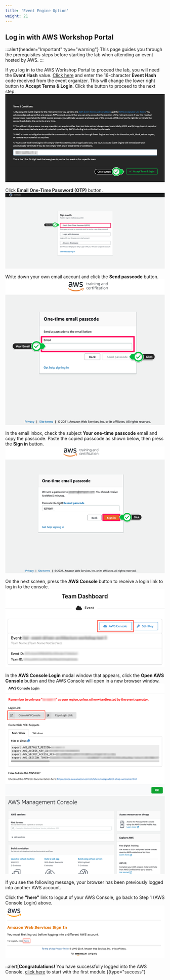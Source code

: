 ```yaml
---
title: 'Event Engine Option'
weight: 21
---
```


## Log in with AWS Workshop Portal

:::alert{header="Important" type="warning"}
This page guides you through the prerequisites steps before starting the lab when attending an event hosted by AWS.
:::

If you log in to the AWS Workshop Portal to proceed the lab, you will need the **Event Hash** value. [Click here](https://dashboard.eventengine.run/login) and enter the 16-character **Event Hash** code received from the event organizer. This will change the lower right button to **Accept Terms & Login**. Click the button to proceed to the next step.
![Event Engine Login](/static/img/event-engine/setup-event-engine-01.png)

Click **Email One-Time Password (OTP)** button.
![Event Engine Email Password](/static/img/event-engine/setup-event-engine-02.png)

Write down your own email account and click the **Send passcode** button.
![Event Engine Send Code](/static/img/event-engine/setup-event-engine-03.png)

In the email inbox, check the subject **Your one-time passcode** email and copy the passcode. Paste the copied passcode as shown below, then press the **Sign in** button.
![Event Engine Sign In](/static/img/event-engine/setup-event-engine-04.png)

On the next screen, press the **AWS Console** button to receive a login link to log in to the console.
![Event Engine AWS Console](/static/img/event-engine/setup-event-generator-aws-console-1.png)

In the **AWS Console Login** modal window that appears, click the **Open AWS Console** button and the AWS Console will open in a new browser window.
![Event Engine Open AWS Console](/static/img/event-engine/setup-event-generator-aws-console-2.png)
![Event Engine Console](/static/img/event-engine/setup-event-generator-aws-console-3.png)

If you see the following message, your browser has been previously logged into another AWS account.

Click the **"here"** link to logout of your AWS Console, go back to Step 1 (AWS Console Login) above.
![Event Engine Logout](/static/img/event-engine/setup-event-generator-aws-console-signout.png)

::alert[**Congratulations!** You have successfully logged into the AWS Console. [click here](../../module-1) to start with the first module.]{type="success"}
